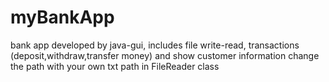 # myBankApp
bank app developed by java-gui, 
includes file write-read, 
transactions (deposit,withdraw,transfer money) and show customer information
change the path with your own txt path in FileReader class
